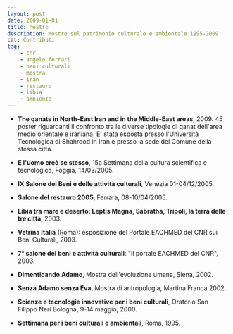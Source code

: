 ```yaml
---
layout: post
date: 2009-01-01
title: Mostre
description: Mostre sul patrimonio culturale e ambientale 1995-2009.
cat: Contributi
tag:
    - cnr
    - angelo ferrari
    - beni culturali
    - mostra
    - iran
    - restauro
    - libia
    - ambiente
---
```


-   **The qanats in North-East Iran and in the Middle-East areas**, 2009. 45 poster riguardanti il confronto tra le diverse tipologie di qanat dell'area medio orientale e iraniana. E' stata esposta presso l'Università Tecnologica di Shahrood in Iran e presso la sede del Comune della stessa città.

-   **E l'uomo creò se stesso**, 15a Settimana della cultura scientifica e tecnologica, Foggia, 14/03/2005.

-   **IX Salone dei Beni e delle attività culturali**, Venezia 01-04/12/2005.

-   **Salone del restauro 2005**, Ferrara, 08-10/04/2005.

-   **Libia tra mare e deserto: Leptis Magna, Sabratha, Tripoli, la terra delle tre città**, 2003.

-   **Vetrina Italia** (Roma): esposizione del Portale EACHMED del CNR sui Beni Culturali, 2003.

-   **7° salone dei beni e attività culturali**: "Il portale EACHMED del CNR", 2003.

-   **Dimenticando Adamo**, Mostra dell'evoluzione umana, Siena, 2002.

-   **Senza Adamo senza Eva**, Mostra di antropologia, Martina Franca 2002.

-   **Scienze e tecnologie innovative per i beni culturali**, Oratorio San Filippo Neri Bologna, 9-14 maggio, 2000.

-   **Settimana per i beni culturali e ambientali**, Roma, 1995.

